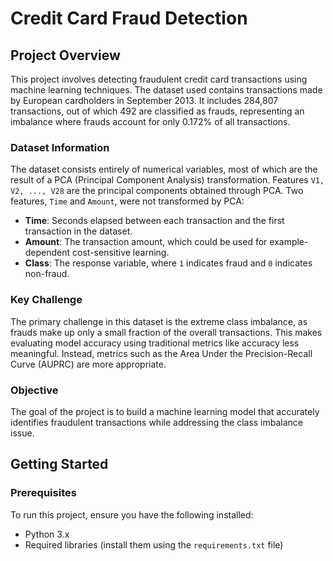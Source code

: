 # Credit Card Fraud Detection

## Project Overview
This project involves detecting fraudulent credit card transactions using machine learning techniques. The dataset used contains transactions made by European cardholders in September 2013. It includes 284,807 transactions, out of which 492 are classified as frauds, representing an imbalance where frauds account for only 0.172% of all transactions.

### Dataset Information
The dataset consists entirely of numerical variables, most of which are the result of a PCA (Principal Component Analysis) transformation. Features `V1, V2, ..., V28` are the principal components obtained through PCA. Two features, `Time` and `Amount`, were not transformed by PCA:
- **Time**: Seconds elapsed between each transaction and the first transaction in the dataset.
- **Amount**: The transaction amount, which could be used for example-dependent cost-sensitive learning.
- **Class**: The response variable, where `1` indicates fraud and `0` indicates non-fraud.

### Key Challenge
The primary challenge in this dataset is the extreme class imbalance, as frauds make up only a small fraction of the overall transactions. This makes evaluating model accuracy using traditional metrics like accuracy less meaningful. Instead, metrics such as the Area Under the Precision-Recall Curve (AUPRC) are more appropriate.

### Objective
The goal of the project is to build a machine learning model that accurately identifies fraudulent transactions while addressing the class imbalance issue.

## Getting Started

### Prerequisites
To run this project, ensure you have the following installed:
- Python 3.x
- Required libraries (install them using the `requirements.txt` file)
